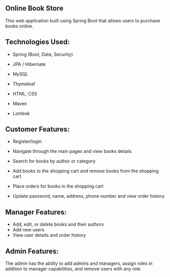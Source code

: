 ## Online Book Store

 This web application built using Spring Boot that allows users to purchase books online.

## Technologies Used:

- Spring (Boot, Data, Security)

- JPA / Hibernate

- MySQL

- Thymeleaf

- HTML, CSS

- Maven

- Lombok

## Customer Features:

- Register/login

- Navigate through the main pages and view books details

-  Search for books by author or category

-  Add books to the shopping cart and remove books from the shopping cart

- Place orders for books in the shopping cart

- Update password, name, address, phone number and view order history
## Manager Features:
- Add, edit, or delete books and their authors
- Add new users
- View user details and order history
## Admin Features:
The admin has the ability to add admins and managers, assign roles in addition to manager capabilities, and remove users with any role.